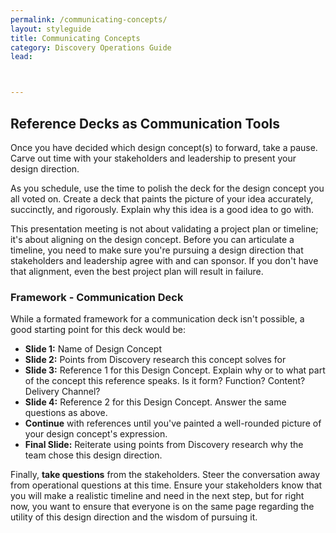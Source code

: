 ```yaml
---
permalink: /communicating-concepts/
layout: styleguide
title: Communicating Concepts
category: Discovery Operations Guide
lead:



---
```


## Reference Decks as Communication Tools

Once you have decided which design concept(s) to forward, take a pause. Carve out time with your stakeholders and leadership to present your design direction.

As you schedule, use the time to polish the deck for the design concept you all voted on. Create a deck that paints the picture of your idea accurately, succinctly, and rigorously. Explain why this idea is a good idea to go with.

This presentation meeting is not about validating a project plan or timeline; it's about aligning on the design concept. Before you can articulate a timeline, you need to make sure you're pursuing a design direction that stakeholders and leadership agree with and can sponsor. If you don't have that alignment, even the best project plan will result in failure.

### Framework - Communication Deck

While a formated framework for a communication deck isn't possible, a good starting point for this deck would be:

- **Slide 1:** Name of Design Concept
- **Slide 2:** Points from Discovery research this concept solves for
- **Slide 3:** Reference 1 for this Design Concept. Explain why or to what part of the concept this reference speaks. Is it form? Function? Content? Delivery Channel?
- **Slide 4:** Reference 2 for this Design Concept. Answer the same questions as above.
- **Continue** with references until you've painted a well-rounded picture of your design concept's expression.
- **Final Slide:** Reiterate using points from Discovery research why the team chose this design direction.

Finally, **take questions** from the stakeholders. Steer the conversation away from operational questions at this time. Ensure your stakeholders know that you will make a realistic timeline and need in the next step, but for right now, you want to ensure that everyone is on the same page regarding the utility of this design direction and the wisdom of pursuing it.

